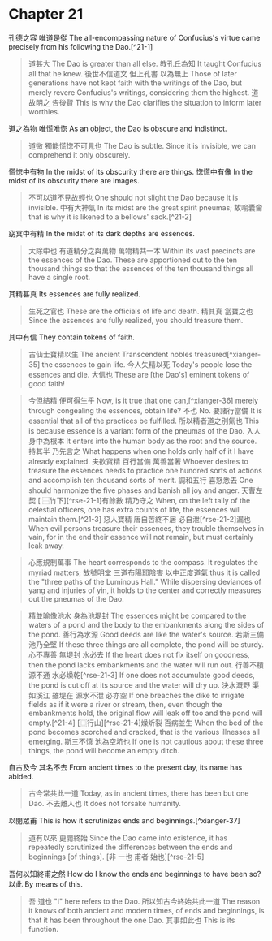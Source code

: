 # Chapter 21

孔德之容
唯道是從
The all-encompassing nature of Confucius's virtue
came precisely from his following the Dao.[^21-1]

> 道甚大
The Dao is greater than all else.
教孔丘為知
It taught Confucius all that he knew.
後世不信道文
但上孔書
以為無上
Those of later generations have not kept faith with the writings of the Dao,
but merely revere Confucius's writings,
considering them the highest.
道故明之
告後賢
This is why the Dao clarifies the situation
to inform later worthies.

道之為物
唯慌唯惚
As an object,
the Dao is obscure and indistinct.

> 道微
獨能慌惚不可見也
The Dao is subtle.
Since it is invisible, we can comprehend it only obscurely.

慌惚中有物
In the midst of its obscurity there are things.
惚慌中有像
In the midst of its obscurity there are images.

> 不可以道不見故輕也
One should not slight the Dao because it is invisible.
中有大神氣
In its midst are the great spirit pneumas;
故喻囊龠
that is why it is likened to a bellows' sack.[^21-2]

窈冥中有精
In the midst of its dark depths are essences.

> 大除中也
有道精分之與萬物
萬物精共一本
Within its vast precincts
are the essences of the Dao.
These are apportioned out to the ten thousand things
so that the essences of the ten thousand things all have a single root.

其精甚真
Its essences are fully realized.

> 生死之官也
These are the officials of life and death.
精其真
當寶之也
Since the essences are fully realized,
you should treasure them.

其中有信
They contain tokens of faith.

> 古仙士寶精以生
The ancient Transcendent nobles treasured[^xianger-35] the essences to gain life.
今人失精以死
Today's people lose the essences and die.
大信也
These are [the Dao's] eminent tokens of good faith!

> 今但結精
便可得生乎
Now, is it true that one can,[^xianger-36] merely through congealing the essences, obtain life?
不也
No.
要諸行當備
It is essential that all of the practices be fulfilled.
所以精者道之別氣也
This is because essence is a variant form of the pneumas of the Dao.
入人身中為根本
It enters into the human body as the root and the source.
持其半
乃先言之
What happens when one holds only half of it
I have already explained.
夫欲寶精
百行當備
萬善當著
Whoever desires to treasure the essences 
needs to practice one hundred sorts of actions
and accomplish ten thousand sorts of merit.
調和五行
喜怒悉去
One should harmonize the five phases
and banish all joy and anger.
天曹左契
\[ ⿱竹下\][^rse-21-1]有餘數
精乃守之
When, on the left tally of the celestial officers,
one has extra counts of life,
the essences will maintain them.[^21-3]
惡人寶精
唐自苦終不居
必自泄[^rse-21-2]漏也
When evil persons treasure their essences,
they trouble themselves in vain,
for in the end their essence will not remain, but must certainly leak away.

> 心應規制萬事
The heart corresponds to the compass. It regulates the myriad matters;
故號明堂
三道布陽耶陰害
以中正度道氣
thus it is called the
"three paths of the Luminous Hall."
While dispersing deviances of yang and injuries of yin,
it holds to the center and correctly measures out the pneumas of the Dao.

> 精並喻像池水
身為池堤封
The essences might be compared to the waters of a pond
and the body to the embankments along the sides of the pond.
善行為水源
Good deeds are like the water's source.
若斯三備
池乃全堅
If these three things are all complete,
the pond will be sturdy.
心不專善
無堤封
水必去
If the heart does not fix itself on goodness,
then the pond lacks embankments
and the water will run out.
行善不積
源不通
水必燥乾[^rse-21-3]
If one does not accumulate good deeds,
the pond is cut off at its source
and the water will dry up.
決水溉野
渠如溪江
雖堤在
源水不泄
必亦空
If one breaches the dike to irrigate fields
as if it were a river or stream,
then, even though the embankments hold,
the original flow will leak off too
and the pond will empty.[^21-4]
\[⿴行山\][^rse-21-4]燥炘裂
百病並生
When the bed of the pond becomes scorched and cracked,
that is the various illnesses all emerging.
斯三不慎
池為空坑也
If one is not cautious about these three things,
the pond will become an empty ditch.

自古及今
其名不去
From ancient times to the present day,
its name has abided.

> 古今常共此一道
Today, as in ancient times, there has been but one Dao.
不去離人也
It does not forsake humanity.

以閱眾甫
This is how it scrutinizes ends and beginnings.[^xianger-37]

> 道有以來
更閱終始
Since the Dao came into existence,
it has repeatedly scrutinized the differences between the ends and beginnings [of things].
\[非
一也
甫者
始也\][^rse-21-5]

吾何以知終甫之然
How do I know the ends and beginnings to have been so?
以此
By means of this.

> 吾
道也
"I"
here refers to the Dao.
所以知古今終始共此一道
The reason it knows of both ancient and modern times, of ends and beginnings, is that it has been throughout the one Dao.
其事如此也
This is its function.

